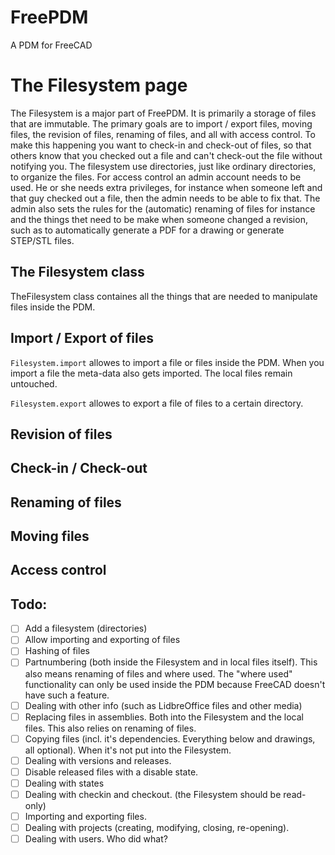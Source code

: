 # FreePDM
A PDM for FreeCAD

# The Filesystem page

The Filesystem is a major part of FreePDM. It is primarily a storage of files that are immutable. The primary goals are to import / export files, moving files, the revision of files, renaming of files, and all with access control. To make this happening you want to check-in and check-out of files, so that others know that you checked out a file and can't check-out the file without notifying you. The filesystem use directories, just like ordinary directories, to organize the files. For access control an admin account needs to be used. He or she needs extra privileges, for instance when someone left and that guy checked out a file, then the admin needs to be able to fix that. The admin also sets the rules for the (automatic) renaming of files for instance and the things thet need to be make when someone changed a revision, such as to automatically generate a PDF for a drawing or generate STEP/STL files.

## The Filesystem class
TheFilesystem class containes all the things that are needed to manipulate files inside the PDM.

## Import / Export of files
`Filesystem.import` allowes to import a file or files inside the PDM. When you import a file the meta-data also gets imported. The local files remain untouched.

`Filesystem.export` allowes to export a file of files to a certain directory.

## Revision of files

## Check-in / Check-out

## Renaming of files

## Moving files

## Access control



## Todo:
- [ ] Add a filesystem (directories)
- [ ] Allow importing and exporting of files
- [ ] Hashing of files
- [ ] Partnumbering (both inside the Filesystem and in local files itself). This also means renaming of files and where used. The "where used" functionality can only be used inside the PDM because FreeCAD doesn't have such a feature.
- [ ] Dealing with other info (such as LidbreOffice files and other media)
- [ ] Replacing files in assemblies. Both into the Filesystem and the local files. This also relies on renaming of files.
- [ ] Copying files (incl. it's dependencies. Everything below and drawings, all optional). When it's not put into the Filesystem.
- [ ] Dealing with versions and releases.
- [ ] Disable released files with a disable state.
- [ ] Dealing with states
- [ ] Dealing with checkin and checkout. (the Filesystem should be read-only)
- [ ] Importing and exporting files.
- [ ] Dealing with projects (creating, modifying, closing, re-opening).
- [ ] Dealing with users. Who did what?

